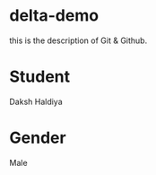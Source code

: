 # delta-demo

this is the description of Git &amp; Github.

# Student

Daksh Haldiya

# Gender

Male
